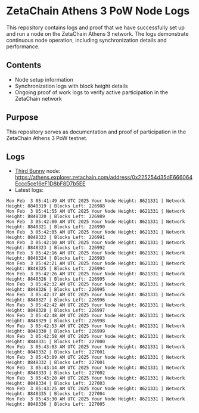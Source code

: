 # ZetaChain Athens 3 PoW Node Logs
This repository contains logs and proof that we have successfully set up and run a node on the ZetaChain Athens 3 network. The logs demonstrate continuous node operation, including synchronization details and performance.

## Contents
- Node setup information
- Synchronization logs with block height details
- Ongoing proof of work logs to verify active participation in the ZetaChain network

## Purpose
This repository serves as documentation and proof of participation in the ZetaChain Athens 3 PoW testnet.

## Logs

- [Third Bunny](https://thirdbunny.xyz/) node: https://athens.explorer.zetachain.com/address/0x225254d35dE666064Eccc5ce16eF1D8bF8D7b5EE
- Latest logs:
```
Mon Feb  3 05:41:49 AM UTC 2025 Your Node Height: 8621331 | Network Height: 8848319 | Blocks Left: 226988
Mon Feb  3 05:41:55 AM UTC 2025 Your Node Height: 8621331 | Network Height: 8848320 | Blocks Left: 226989
Mon Feb  3 05:42:00 AM UTC 2025 Your Node Height: 8621331 | Network Height: 8848321 | Blocks Left: 226990
Mon Feb  3 05:42:05 AM UTC 2025 Your Node Height: 8621331 | Network Height: 8848322 | Blocks Left: 226991
Mon Feb  3 05:42:10 AM UTC 2025 Your Node Height: 8621331 | Network Height: 8848323 | Blocks Left: 226992
Mon Feb  3 05:42:16 AM UTC 2025 Your Node Height: 8621331 | Network Height: 8848324 | Blocks Left: 226993
Mon Feb  3 05:42:21 AM UTC 2025 Your Node Height: 8621331 | Network Height: 8848325 | Blocks Left: 226994
Mon Feb  3 05:42:26 AM UTC 2025 Your Node Height: 8621331 | Network Height: 8848326 | Blocks Left: 226995
Mon Feb  3 05:42:32 AM UTC 2025 Your Node Height: 8621331 | Network Height: 8848326 | Blocks Left: 226995
Mon Feb  3 05:42:37 AM UTC 2025 Your Node Height: 8621331 | Network Height: 8848327 | Blocks Left: 226996
Mon Feb  3 05:42:42 AM UTC 2025 Your Node Height: 8621331 | Network Height: 8848328 | Blocks Left: 226997
Mon Feb  3 05:42:48 AM UTC 2025 Your Node Height: 8621331 | Network Height: 8848329 | Blocks Left: 226998
Mon Feb  3 05:42:53 AM UTC 2025 Your Node Height: 8621331 | Network Height: 8848330 | Blocks Left: 226999
Mon Feb  3 05:42:58 AM UTC 2025 Your Node Height: 8621331 | Network Height: 8848331 | Blocks Left: 227000
Mon Feb  3 05:43:03 AM UTC 2025 Your Node Height: 8621331 | Network Height: 8848332 | Blocks Left: 227001
Mon Feb  3 05:43:09 AM UTC 2025 Your Node Height: 8621331 | Network Height: 8848332 | Blocks Left: 227001
Mon Feb  3 05:43:14 AM UTC 2025 Your Node Height: 8621331 | Network Height: 8848333 | Blocks Left: 227002
Mon Feb  3 05:43:20 AM UTC 2025 Your Node Height: 8621331 | Network Height: 8848334 | Blocks Left: 227003
Mon Feb  3 05:43:25 AM UTC 2025 Your Node Height: 8621331 | Network Height: 8848335 | Blocks Left: 227004
Mon Feb  3 05:43:30 AM UTC 2025 Your Node Height: 8621331 | Network Height: 8848336 | Blocks Left: 227005
```
